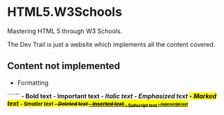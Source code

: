 # HTML5.W3Schools
 Mastering HTML 5 through W3 Schools. 

 The Dev Trail is just a website which implements all the content covered.

 ## Content not implemented

 - Formatting

 ´´´<b>´´´ - Bold text
 <strong> - Important text
 <i> - Italic text
 <em> - Emphasized text
 <mark> - Marked text
 <small> - Smaller text
 <del> - Deleted text
 <ins> - Inserted text
 <sub> - Subscript text
 <sup> - Superscript text


